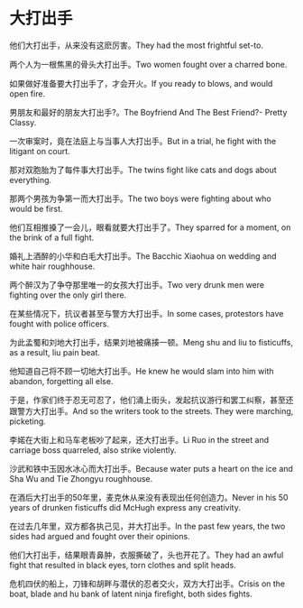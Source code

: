 # 大打出手

<p><span class="chinese">他们大打出手，从来没有这麽厉害。</span><span class="english">They had the most frightful set-to.</span></p>

<p><span class="chinese">两个人为一根焦黑的骨头大打出手。</span><span class="english">Two women fought over a charred bone.</span></p>

<p><span class="chinese">如果做好准备要大打出手了，才会开火。</span><span class="english">If you ready to blows, and would open fire.</span></p>

<p><span class="chinese">男朋友和最好的朋友大打出手?。</span><span class="english">The Boyfriend And The Best Friend?- Pretty Classy.</span></p>

<p><span class="chinese">一次审案时，竟在法庭上与当事人大打出手。</span><span class="english">But in a trial, he fight with the litigant on court.</span></p>

<p><span class="chinese">那对双胞胎为了每件事大打出手。</span><span class="english">The twins fight like cats and dogs about everything.</span></p>

<p><span class="chinese">那两个男孩为争第一而大打出手。</span><span class="english">The two boys were fighting about who would be first.</span></p>

<p><span class="chinese">他们互相推搡了一会儿，眼看就要大打出手了。</span><span class="english">They sparred for a moment, on the brink of a full fight.</span></p>

<p><span class="chinese">婚礼上酒醉的小华和白毛大打出手。</span><span class="english">The Bacchic Xiaohua on wedding and white hair roughhouse.</span></p>

<p><span class="chinese">两个醉汉为了争夺那里唯一的女孩大打出手。</span><span class="english">Two very drunk men were fighting over the only girl there.</span></p>

<p><span class="chinese">在某些情况下，抗议者甚至与警方大打出手。</span><span class="english">In some cases, protestors have fought with police officers.</span></p>

<p><span class="chinese">为此孟蜀和刘地大打出手，结果刘地被痛揍一顿。</span><span class="english">Meng shu and liu to fisticuffs, as a result, liu pain beat.</span></p>

<p><span class="chinese">他知道自己将不顾一切地大打出手。</span><span class="english">He knew he would slam into him with abandon, forgetting all else.</span></p>

<p><span class="chinese">于是，作家们终于忍无可忍了，他们涌上街头，发起抗议游行和罢工纠察，甚至还跟警方大打出手。</span><span class="english">And so the writers took to the streets. They were marching, picketing.</span></p>

<p><span class="chinese">李婼在大街上和马车老板吵了起来，还大打出手。</span><span class="english">Li Ruo in the street and carriage boss quarreled, also strike violently.</span></p>

<p><span class="chinese">沙武和铁中玉因水冰心而大打出手。</span><span class="english">Because water puts a heart on the ice and Sha Wu and Tie Zhongyu roughhouse.</span></p>

<p><span class="chinese">在酒后大打出手的50年里，麦克休从来没有表现出任何创造力。</span><span class="english">Never in his 50 years of drunken fisticuffs did McHugh express any creativity.</span></p>

<p><span class="chinese">在过去几年里，双方都各执己见，并大打出手。</span><span class="english">In the past few years, the two sides had argued and fought over their opinions.</span></p>

<p><span class="chinese">他们大打出手，结果眼青鼻肿，衣服撕破了，头也开花了。</span><span class="english">They had an awful fight that resulted in black eyes, torn clothes and split heads.</span></p>

<p><span class="chinese">危机四伏的船上，刀锋和胡畔与潜伏的忍者交火，双方大打出手。</span><span class="english">Crisis on the boat, blade and hu bank of latent ninja firefight, both sides fights.</span></p>

